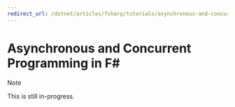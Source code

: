 ```yaml
---
redirect_url: /dotnet/articles/fsharp/tutorials/asynchronous-and-concurrent-programming/async
---
```


# Asynchronous and Concurrent Programming in F# #

> [!NOTE]
This is still in-progress.